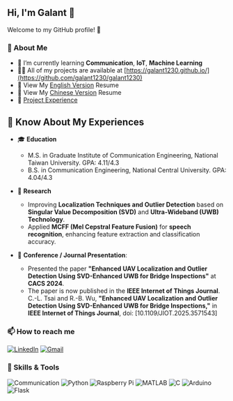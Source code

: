## Hi, I'm Galant 👋

Welcome to my GitHub profile! 🚀

### 🌱 About Me
- 🌱 I’m currently learning  **Communication**, **IoT**, **Machine Learning**
- 👨‍💻 All of my projects are available at [https://galant1230.github.io/](https://github.com/galant1230/galant1230)
- 📄 View My [English Version](https://drive.google.com/file/d/1ssv_Pn3O0chsMSOiz0j7ijk1u9cfVLyd/view?usp=sharing) Resume
- 📄 View My  [Chinese Version](https://drive.google.com/file/d/1CrxIAaMUSr7oSl_aB92EgxxWcLq1VVfJ/view?usp=sharing) Resume
- 📄 [Project Experience](https://drive.google.com/file/d/16oZIaVD6EjS1iU_IwpuCL5W57uLKKUGj/view?usp=sharing)

## 📄 Know About My Experiences
- 🎓 **Education**  
  - M.S. in Graduate Institute of Communication Engineering, National Taiwan University. GPA: 4.11/4.3
  - B.S. in Communication Engineering, National Central University. GPA: 4.04/4.3

- 🔬 **Research**  
  - Improving **Localization Techniques and Outlier Detection** based on **Singular Value Decomposition
    (SVD)** and **Ultra-Wideband (UWB) Technology**. 
  - Applied **MCFF (Mel Cepstral Feature Fusion)** for **speech recognition**, enhancing feature
    extraction and classification accuracy. 

- 🎤 **Conference / Journal Presentation**:
  - Presented the paper **"Enhanced UAV Localization and Outlier Detection Using SVD-Enhanced UWB for Bridge Inspections"** at **CACS 2024**.
  - The paper is now published in the **IEEE Internet of Things Journal**.  
    C.-L. Tsai and R.-B. Wu, **"Enhanced UAV Localization and Outlier Detection Using SVD-Enhanced UWB for Bridge Inspections,"** in **IEEE Internet of Things Journal**, doi: [10.1109/JIOT.2025.3571543]


### 📫 How to reach me
[![LinkedIn](https://img.shields.io/badge/-LinkedIn-blue?logo=linkedin)](https://www.linkedin.com/in/galant-tsai-0488ab1b6/)
[![Gmail](https://img.shields.io/badge/-Gmail-D14836?logo=gmail&logoColor=white)](galant4456@gmail.com)


### 🔧 Skills & Tools
![Communication](https://img.shields.io/badge/-Communication-blue?style=flat-square)
![Python](https://img.shields.io/badge/-Python-3776AB?logo=python&logoColor=white)
![Raspberry Pi](https://img.shields.io/badge/-Raspberry%20Pi-C51A4A?logo=raspberrypi&logoColor=white)
![MATLAB](https://img.shields.io/badge/-MATLAB-0076A8?logo=mathworks&logoColor=white)
![C](https://img.shields.io/badge/-C-A8B9CC?logo=c&logoColor=white)
![Arduino](https://img.shields.io/badge/-Arduino-00979D?logo=arduino&logoColor=white)
![Flask](https://img.shields.io/badge/-Flask-000000?logo=flask&logoColor=white)


